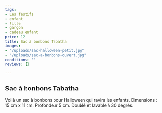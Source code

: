 ```yaml
---
tags:
- Les festifs
- enfant
- fille
- garçon
- cadeau enfant
price: 12
title: Sac à bonbons Tabatha
images:
- "/uploads/sac-halloween-petit.jpg"
- "/uploads/sac-a-bonbons-ouvert.jpg"
conditions: ''
reviews: []

---
```

## Sac à bonbons Tabatha

Voilà un sac à bonbons pour Halloween qui ravira les enfants. Dimensions : 15 cm x 11 cm. Profondeur 5 cm. Doublé et lavable à 30 degrés.